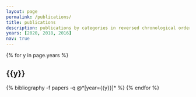 ```yaml
---
layout: page
permalink: /publications/
title: publications
description: publications by categories in reversed chronological order. generated by jekyll-scholar.
years: [2020, 2018, 2016]
nav: true
---
```


<div class="publications">

{% for y in page.years %}
  <h2 class="year">{{y}}</h2>
  {% bibliography -f papers -q @*[year={{y}}]* %}
{% endfor %}

</div>
